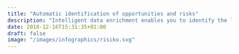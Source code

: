 ```yaml
---
title: "Automatic identification of opportunities and risks"
description: "Intelligent data enrichment enables you to identify the largest opportunities and risks in your supplier base"
date: 2018-12-16T15:31:35+01:00
draft: false
image: "/images/infographics/risiko.svg"
---
```


